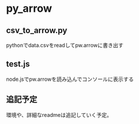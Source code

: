 # py_arrow

## csv_to_arrow.py
pythonでdata.csvをreadしてpw.arrowに書き出す

## test.js
node.jsでpw.arrowを読み込んでコンソールに表示する

## 追記予定
環境や、詳細なreadmeは追記していく予定。
